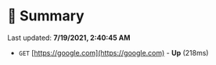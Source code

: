 # 📖 Summary
Last updated: **7/19/2021, 2:40:45 AM**

- `GET` [https://google.com](https://google.com) - **Up** (218ms)
